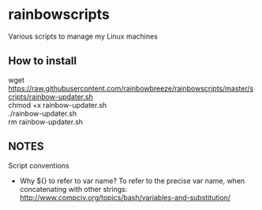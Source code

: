 # rainbowscripts
Various scripts to manage my Linux machines

## How to install
wget https://raw.githubusercontent.com/rainbowbreeze/rainbowscripts/master/scripts/rainbow-updater.sh  
chmod +x rainbow-updater.sh  
./rainbow-updater.sh  
rm rainbow-updater.sh  


## NOTES

Script conventions
- Why ${} to refer to var name? To refer to the precise var name, when concatenating with other strings: http://www.compciv.org/topics/bash/variables-and-substitution/